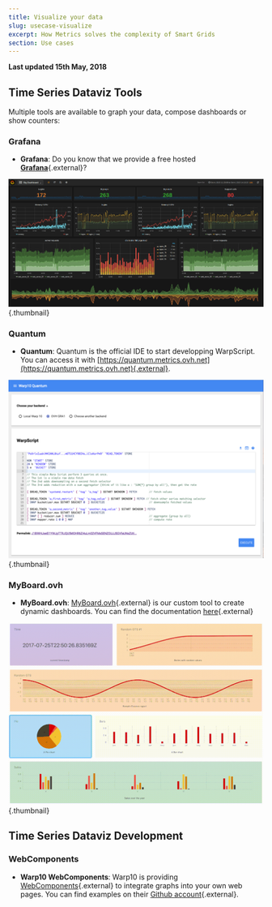 ```yaml
---
title: Visualize your data
slug: usecase-visualize
excerpt: How Metrics solves the complexity of Smart Grids
section: Use cases
---
```

**Last updated 15th May, 2018**

## Time Series Dataviz Tools
Multiple tools are available to graph your data, compose dashboards or show counters:


### Grafana
- **Grafana**: Do you know that we provide a free hosted [**Grafana**](https://grafana.metrics.ovh.net){.external}?


![header](images/grafana.png){.thumbnail}


### Quantum
- **Quantum**: Quantum is the official IDE to start developping WarpScript. You can access it with [https://quantum.metrics.ovh.net](https://quantum.metrics.ovh.net){.external}.


![header](images/metrics_quantum.png){.thumbnail}


### MyBoard.ovh
- **MyBoard.ovh**: [MyBoard.ovh](https://MyBoard.ovh){.external} is our custom tool to create dynamic dashboards. You can find the documentation [here](https://matteobrusa.github.io/md-styler/?url=https://myboard.ovh/assets/USAGE.md){.external}


![header](images/myboard.gif){.thumbnail}


## Time Series Dataviz Development

### WebComponents
- **Warp10 WebComponents**: Warp10 is providing [WebComponents](https://www.webcomponents.org/){.external} to integrate graphs into your own web pages. You can find examples on their [Github account](https://github.com/cityzendata/warp10-quantumviz){.external}.